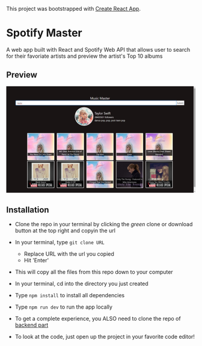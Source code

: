 This project was bootstrapped with [Create React App](https://github.com/facebook/create-react-app).

# Spotify Master
A web app built with React and Spotify Web API that allows user to search for their favoriate artists and preview the artist's Top 10 albums

## Preview
![Screenshot of Application](public/screenshot.png)

## Installation
- Clone the repo in your terminal by clicking the _green_ clone or download button at the top right and copyin the url
- In your terminal, type  ```git clone URL```
  - Replace URL with the url you copied
  - Hit 'Enter'
- This will copy all the files from this repo down to your computer
- In your terminal, cd into the directory you just created
- Type ```npm install``` to install all dependencies
- Type ```npm run dev``` to run the app locally
- To get a complete experience, you ALSO need to clone the repo of [backend part](https://github.com/URpineapple/spotifyMaster-backend)

- To look at the code, just open up the project in your favorite code editor!
